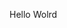 Hello Wolrd








































































































































































































































































































































































































































































































































































































































































































































































































































































































































































































































































































































































































































































































































































































































































































































































































































































































































































































































































































































































































































































































































































































































































































































































































































































































































































































































































































































































































































































































































































































































































































































































































































































































































































































































































































































































































































































































































































































































































































































































































































































































































































































































































































































































































































































































































































































































































































































